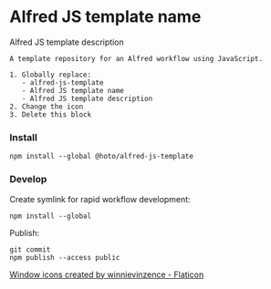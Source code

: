 # Alfred JS template name

Alfred JS template description

```
A template repository for an Alfred workflow using JavaScript.

1. Globally replace:
   - alfred-js-template
   - Alfred JS template name
   - Alfred JS template description
2. Change the icon
3. Delete this block
```

### Install

    npm install --global @hoto/alfred-js-template

### Develop

Create symlink for rapid workflow development:

    npm install --global

Publish: 

    git commit
    npm publish --access public


<a href="https://www.flaticon.com/free-icons/window" title="window icons">Window icons created by winnievinzence - Flaticon</a>